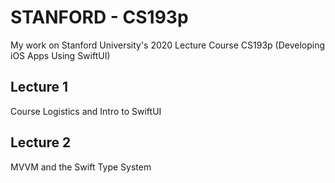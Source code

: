 # STANFORD - CS193p

My work on Stanford University's 2020 Lecture Course CS193p (Developing iOS Apps Using SwiftUI) 



## Lecture 1
Course Logistics and Intro to SwiftUI 

## Lecture 2
MVVM and the Swift Type System

